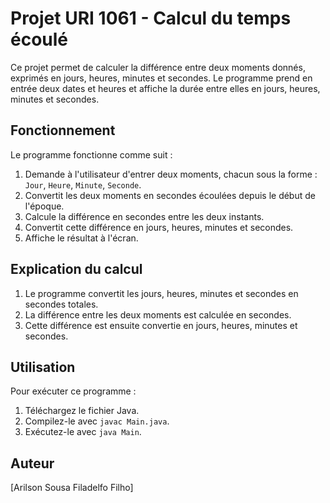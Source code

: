 # Projet URI 1061 - Calcul du temps écoulé

Ce projet permet de calculer la différence entre deux moments donnés, exprimés en jours, heures, minutes et secondes. Le programme prend en entrée deux dates et heures et affiche la durée entre elles en jours, heures, minutes et secondes.

## Fonctionnement

Le programme fonctionne comme suit :
1. Demande à l'utilisateur d'entrer deux moments, chacun sous la forme : `Jour`, `Heure`, `Minute`, `Seconde`.
2. Convertit les deux moments en secondes écoulées depuis le début de l'époque.
3. Calcule la différence en secondes entre les deux instants.
4. Convertit cette différence en jours, heures, minutes et secondes.
5. Affiche le résultat à l'écran.


## Explication du calcul

1. Le programme convertit les jours, heures, minutes et secondes en secondes totales.
2. La différence entre les deux moments est calculée en secondes.
3. Cette différence est ensuite convertie en jours, heures, minutes et secondes.

## Utilisation

Pour exécuter ce programme :
1. Téléchargez le fichier Java.
2. Compilez-le avec `javac Main.java`.
3. Exécutez-le avec `java Main`.

## Auteur

[Arilson Sousa Filadelfo Filho]

